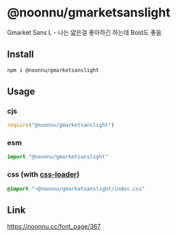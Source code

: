 # @noonnu/gmarketsanslight
Gmarket Sans L - 나는 얇은걸 좋아하긴 하는데 Bold도 좋음

## Install
```sh
npm i @noonnu/gmarketsanslight
```
## Usage
### cjs
```js
require("@noonnu/gmarketsanslight")
```
### esm
```js
import "@noonnu/gmarketsanslight"
```
### css (with [css-loader](https://github.com/webpack-contrib/css-loader))
```css
@import "~@noonnu/gmarketsanslight/index.css"
```

## Link
https://noonnu.cc/font_page/367